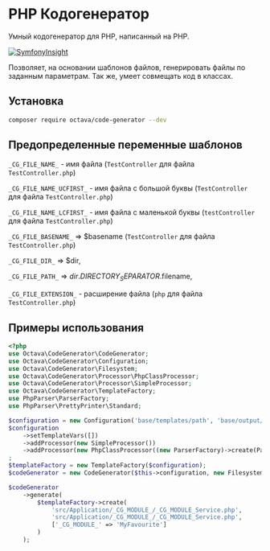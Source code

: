 # PHP Кодогенератор

Умный кодогенератор для PHP, написанный на PHP.

[![SymfonyInsight](https://insight.symfony.com/projects/ca91786d-2532-45da-b2b7-24acad77ad55/big.svg)](https://insight.symfony.com/projects/ca91786d-2532-45da-b2b7-24acad77ad55)

Позволяет, на основании шаблонов файлов, генерировать файлы по заданным параметрам.
Так же, умеет совмещать код в классах.


## Установка

```bash
composer require octava/code-generator --dev
```

## Предопределенные переменные шаблонов

`_CG_FILE_NAME_` - имя файла (`TestController` для файла `TestController.php`)

`_CG_FILE_NAME_UCFIRST_` - имя файла с большой буквы (`TestController` для файла `TestController.php`)

`_CG_FILE_NAME_LCFIRST_` - имя файла с маленькой буквы (`testController` для файла `TestController.php`)

`_CG_FILE_BASENAME_` => $basename  (`TestController` для файла `TestController.php`)

`_CG_FILE_DIR_` => $dir,

`_CG_FILE_PATH_` => $dir.DIRECTORY_SEPARATOR.$filename,

`_CG_FILE_EXTENSION_` - расширение файла (`php` для файла `TestController.php`)


## Примеры использования

```php
<?php
use Octava\CodeGenerator\CodeGenerator;
use Octava\CodeGenerator\Configuration;
use Octava\CodeGenerator\Filesystem;
use Octava\CodeGenerator\Processor\PhpClassProcessor;
use Octava\CodeGenerator\Processor\SimpleProcessor;
use Octava\CodeGenerator\TemplateFactory;
use PhpParser\ParserFactory;
use PhpParser\PrettyPrinter\Standard;

$configuration = new Configuration('base/templates/path', 'base/output/dir');
$configuration
    ->setTemplateVars([])
    ->addProcessor(new SimpleProcessor())
    ->addProcessor(new PhpClassProcessor((new ParserFactory)->create(ParserFactory::PREFER_PHP7), new Standard()))
;
$templateFactory = new TemplateFactory($configuration);
$codeGenerator = new CodeGenerator($this->configuration, new Filesystem());

$codeGenerator
    ->generate(
        $templateFactory->create(
            'src/Application/_CG_MODULE_/_CG_MODULE_Service.php',
            'src/Application/_CG_MODULE_/_CG_MODULE_Service.php',
            ['_CG_MODULE_' => 'MyFavourite']
        )
    );
```
